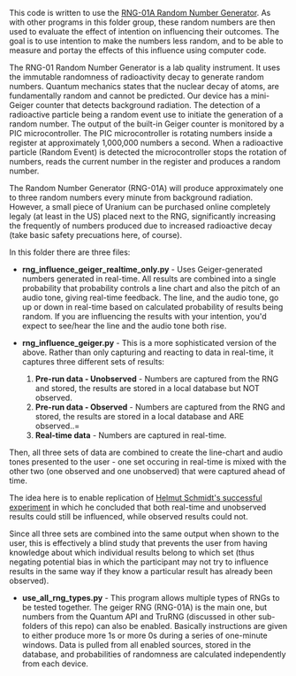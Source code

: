 This code is written to use the [RNG-01A Random Number Generator](https://www.imagesco.com/psi/random-number-generator.html). As with other programs in this folder group, these random numbers are then used to evaluate the effect of intention on influencing their outcomes. The goal is to use intention to make the numbers less random, and to be able to measure and portay the effects of this influence using computer code.

The RNG-01 Random Number Generator is a lab quality instrument. It uses the immutable randomness of radioactivity decay to generate random numbers. Quantum mechanics states that the nuclear decay of atoms, are fundamentally random and cannot be predicted. Our device has a mini-Geiger counter that detects background radiation. The detection of a radioactive particle being a random event use to initiate the generation of a random number. The output of the built-in Geiger counter is monitored by a PIC microcontroller. The PIC microcontroller is rotating numbers inside a register at approximately 1,000,000 numbers a second. When a radioactive particle (Random Event) is detected the microcontroller stops the rotation of numbers, reads the current number in the register and produces a random number. 

The Random Number Generator (RNG-01A) will produce approximately one to three random numbers every minute from background radiation. However, a small piece of Uranium can be purchased online completely legaly (at least in the US) placed next to the RNG, significantly increasing the frequently of numbers produced due to increased radioactive decay (take basic safety precuations here, of course).

In this folder there are three files:

* **rng_influence_geiger_realtime_only.py** -  Uses Geiger-generated numbers generated in real-time. All results are combined into a single probability that probability controls a line chart and also the pitch of an audio tone, giving real-time feedback. The line, and the audio tone, go up or down in real-time based on calculated probability of results being random. If you are influencing the results with your intention, you'd expect to see/hear the line and the audio tone both rise.

* **rng_influence_geiger.py** - This is a more sophisticated version of the above. Rather than only capturing and reacting to data in real-time, it captures three different sets of results:
  1. **Pre-run data - Unobserved** - Numbers are captured from the RNG and stored, the results are stored in a local database but NOT observed.
  2. **Pre-run data - Observed** - Numbers are captured from the RNG and stored, the results are stored in a local database and ARE observed..=
  3. **Real-time data** - Numbers are captured in real-time.
 
Then, all three sets of data are combined to create the line-chart and audio tones presented to the user - one set occuring in real-time is mixed with the other two (one observed and one unobserved) that were captured ahead of time.

The idea here is to enable replication of [Helmut Schmidt's successful experiment](https://www.fourmilab.ch/rpkp/retro.html) in which he concluded that both real-time and unobserved results could still be influenced, while observed results could not.

Since all three sets are combined into the same output when shown to the user, this is effectively a blind study that prevents the user from having knowledge about which individual results belong to which set (thus negating potential bias in which the participant may not try to influence results in the same way if they know a particular result has already been observed).

* **use_all_rng_types.py** - This program allows multiple types of RNGs to be tested together. The geiger RNG (RNG-01A) is the main one, but numbers from the Quantum API and TruRNG (discussed in other sub-folders of this repo) can also be enabled. Basically instructions are given to either produce more 1s or more 0s during a series of one-minute windows. Data is pulled from all enabled sources, stored in the database, and probabilities of randomness are calculated independently from each device.

